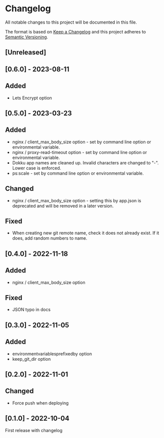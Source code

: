 # Changelog
All notable changes to this project will be documented in this file.

The format is based on [Keep a Changelog](http://keepachangelog.com/en/1.0.0/)
and this project adheres to [Semantic Versioning](http://semver.org/spec/v2.0.0.html).

## [Unreleased]

## [0.6.0] - 2023-08-11

## Added

- Lets Encrypt option

## [0.5.0] - 2023-03-23

## Added

- nginx / client_max_body_size option - set by command line option or environmental variable.
- nginx / proxy-read-timeout option - set by command line option or environmental variable.
- Dokku app names are cleaned up. Invalid characters are changed to "-". Lower case is enforced.
- ps:scale - set by command line option or environmental variable.

## Changed

- nginx / client_max_body_size option - setting this by app.json is deprecated and will be removed in a later version.


## Fixed

- When creating new git remote name, check it does not already exist. If it does, add random numbers to name.

## [0.4.0] - 2022-11-18

## Added

- nginx / client_max_body_size option

## Fixed

- JSON typo in docs

## [0.3.0] - 2022-11-05

## Added

- environmentvariablesprefixedby option
- keep_git_dir option

## [0.2.0] - 2022-11-01

## Changed

- Force push when deploying

## [0.1.0] - 2022-10-04

First release with changelog
